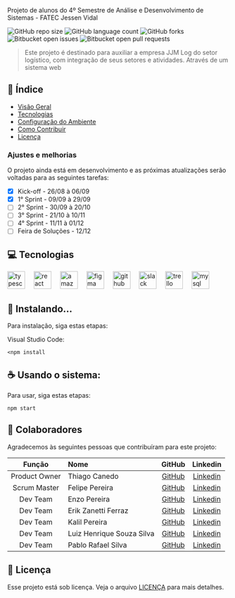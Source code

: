 Projeto de alunos do 4º Semestre de Análise e Desenvolvimento de Sistemas - FATEC Jessen Vidal

![GitHub repo size](https://img.shields.io/github/repo-size/iuricode/README-template?style=for-the-badge)
![GitHub language count](https://img.shields.io/github/languages/count/iuricode/README-template?style=for-the-badge)
![GitHub forks](https://img.shields.io/github/forks/iuricode/README-template?style=for-the-badge)
![Bitbucket open issues](https://img.shields.io/bitbucket/issues/iuricode/README-template?style=for-the-badge)
![Bitbucket open pull requests](https://img.shields.io/bitbucket/pr-raw/iuricode/README-template?style=for-the-badge)


> Este projeto é destinado para auxiliar a empresa JJM Log do setor logístico, com integração de seus setores e atividades. Através de um sistema web

## 📖 Índice

- [Visão Geral](#visão-geral)
- [Tecnologias](#tecnologias)
- [Configuração do Ambiente](#Tecnologias)
- [Como Contribuir](#como-contribuir)
- [Licença](#licença)

### Ajustes e melhorias

O projeto ainda está em desenvolvimento e as próximas atualizações serão voltadas para as seguintes tarefas:

- [x] Kick-off - 26/08 à 06/09
- [x] 1° Sprint - 09/09 à 29/09
- [ ] 2° Sprint - 30/09 à 20/10
- [ ] 3° Sprint - 21/10 à 10/11
- [ ] 4° Sprint - 11/11 à 01/12
- [ ] Feira de Soluções - 12/12

## 💻 Tecnologias

<div align="left">
  <img src="https://cdn.jsdelivr.net/gh/devicons/devicon/icons/typescript/typescript-original.svg" height="40" alt="typescript logo"  />
  <img width="12" />
  <img src="https://cdn.jsdelivr.net/gh/devicons/devicon/icons/react/react-original-wordmark.svg" height="40" alt="react logo"  />
  <img width="12" />
  <img src="https://cdn.jsdelivr.net/gh/devicons/devicon/icons/amazonwebservices/amazonwebservices-plain-wordmark.svg" height="40" alt="amazonwebservices logo"  />
  <img width="12" />
  <img src="https://cdn.jsdelivr.net/gh/devicons/devicon/icons/figma/figma-original.svg" height="40" alt="figma logo"  />
  <img width="12" />
  <img src="https://cdn.jsdelivr.net/gh/devicons/devicon/icons/github/github-original-wordmark.svg" height="40" alt="github logo"  />
  <img width="12" />
  <img src="https://cdn.jsdelivr.net/gh/devicons/devicon/icons/slack/slack-original.svg" height="40" alt="slack logo"  />
  <img width="12" />
  <img src="https://cdn.jsdelivr.net/gh/devicons/devicon/icons/trello/trello-plain.svg" height="40" alt="trello logo"  />
  <img width="12" />
  <img src="https://cdn.jsdelivr.net/gh/devicons/devicon/icons/mysql/mysql-original-wordmark.svg" height="40" alt="mysql logo"  />
</div>

###

<!--## 💻 Pré-requisitos

Antes de começar, verifique se você atendeu aos seguintes requisitos:

- Você instalou a versão mais recente de `<linguagem / dependência / requeridos>`
- Você tem uma máquina Windows / Linux / Mac. Indique qual sistema operacional é compatível / não compatível.
- Você leu `<guia / link / documentação_relacionada_ao_projeto>`. -->

## 🚀 Instalando...

Para instalação, siga estas etapas:

Visual Studio Code:

```
<npm install
```

## ☕ Usando o sistema:

Para usar, siga estas etapas:

```
npm start
```

<!-- Adicione comandos de execução e exemplos que você acha que os usuários acharão úteis. Forneça uma referência de opções para pontos de bônus! -->

## 🤝 Colaboradores

Agradecemos às seguintes pessoas que contribuíram para este projeto:

|    Função    | Nome                       |                     GitHub                       |                    Linkedin                    |
| :----------: | :-----------------------   | :--------------------------------------------:   | :--------------------------------------------: |
| Product Owner | Thiago Canedo             |   [GitHub](https://github.com/ThiagoCanedo)      | [Linkedin](https://www.linkedin.com/in/allancristian95/)|
| Scrum Master  | Felipe Pereira            |    [GitHub](https://github.com/felipereira10)   | [Linkedin](https://www.linkedin.com/in/felipe-pereira-638370172/)|
|   Dev Team    | Enzo Pereira              |    [GitHub](https://github.com/Enzopereira01)     | [Linkedin](https://www.linkedin.com/in/erik-zanetti-ferraz-09895a180/) |
|   Dev Team    | Erik Zanetti Ferraz       |    [GitHub](https://github.com/ErikZFerraz)     | [Linkedin](https://www.linkedin.com/in/erik-zanetti-ferraz-09895a180/) |
|   Dev Team    | Kalil Pereira             |    [GitHub](https://github.com/kalil004)        | [Linkedin](https://www.linkedin.com/in/erik-zanetti-ferraz-09895a180/) |
|   Dev Team    | Luiz Henrique Souza Silva |    [GitHub](https://github.com/LuizHenrique435) | [Linkedin](https://www.linkedin.com/in/luiz-henrique-souza-silva-7b24a9279/)|
|   Dev Team   | Pablo Rafael Silva         |    [GitHub](https://github.com/Rafa0709) | [Linkedin](https://www.linkedin.com/in/pablo-rafael-silva-9ab4771ba/)|


## 📝 Licença

Esse projeto está sob licença. Veja o arquivo [LICENÇA](LICENSE.md) para mais detalhes.


<!-- MARKDOWN LINKS & IMAGES -->
<!-- https://www.markdownguide.org/basic-syntax/#reference-style-links -->
[linkedin-shield]: https://img.shields.io/badge/-LinkedIn-black.svg?style=for-the-badge&logo=linkedin&colorB=555
[linkedin-url]: https://linkedin.com/in/othneildrew
<!--[mysql-shield]: 
[mysql-url]: https://www.mysql.com/ -->
[React.js]: https://img.shields.io/badge/React-20232A?style=for-the-badge&logo=react&logoColor=61DAFB
[React-url]: https://reactjs.org/
[Bootstrap.com]: https://img.shields.io/badge/Bootstrap-563D7C?style=for-the-badge&logo=bootstrap&logoColor=white
[Bootstrap-url]: https://getbootstrap.com
